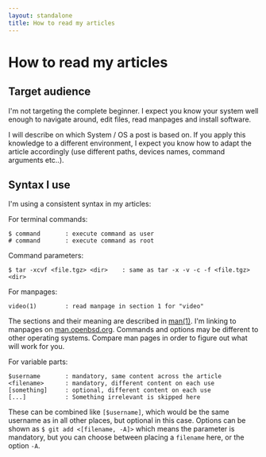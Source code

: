 ```yaml
---
layout: standalone
title: How to read my articles
---
```


# How to read my articles

## Target audience

I'm not targeting the complete beginner. I expect you know your system well enough to navigate around, edit files, read manpages and install software.

I will describe on which System / OS a post is based on. If you apply this knowledge to a different environment, I expect you know how to adapt the article accordingly (use different paths, devices names, command arguments etc..).

## Syntax I use

I'm using a consistent syntax in my articles:


For terminal commands:
```
$ command       : execute command as user
# command       : execute command as root
```

Command parameters:
```
$ tar -xcvf <file.tgz> <dir>    : same as tar -x -v -c -f <file.tgz> <dir>
```


For manpages:
```
video(1)        : read manpage in section 1 for "video"
```

The sections and their meaning are described in [man(1)](https://man.openbsd.org/man.1). I'm linking to manpages on [man.openbsd.org](https://man.openbsd.org). Commands and options may be different to other operating systems. Compare man pages in order to figure out what will work for you.


For variable parts:
```
$username       : mandatory, same content across the article
<filename>      : mandatory, different content on each use
[something]     : optional, different content on each use
[...]           : Something irrelevant is skipped here
```

These can be combined like `[$username]`, which would be the same username as in all other places, but optional in this case. Options can be shown as `$ git add <[filename, -A]>` which means the parameter is mandatory, but you can choose between placing a `filename` here, or the option `-A`.


